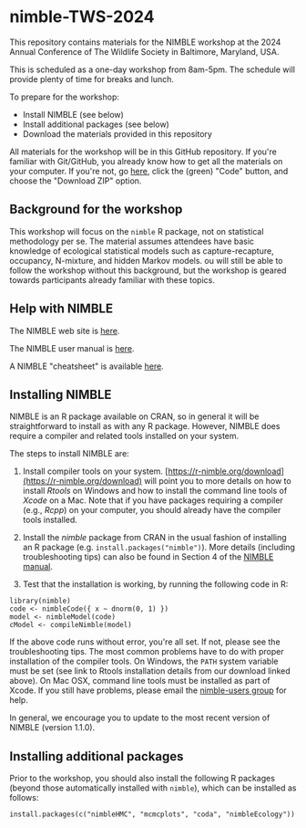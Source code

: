 # nimble-TWS-2024

This repository contains materials for the NIMBLE workshop at the 2024 Annual Conference of The Wildlife Society in Baltimore, Maryland, USA.

This is scheduled as a one-day workshop from 8am-5pm. The schedule will provide plenty of time for breaks and lunch.

To prepare for the workshop:

 - Install NIMBLE (see below)
 - Install additional packages (see below)
 - Download the materials provided in this repository

All materials for the workshop will be in this GitHub repository. If you're familiar with Git/GitHub, you already know how to get all the materials on your computer. If you're not, go [here](https://github.com/nimble-training/nimble-TWS-2024), click the (green) "Code" button, and choose the "Download ZIP" option.

## Background for the workshop

This workshop will focus on the `nimble` R package, not on statistical methodology per se.  The material assumes attendees have basic knowledge of ecological statistical models such as capture-recapture, occupancy, N-mixture, and hidden Markov models. ou will still be able to follow the workshop without this background, but the workshop is geared towards participants already familiar with these topics.

## Help with NIMBLE

The NIMBLE web site is [here](https://r-nimble.org).

The NIMBLE user manual is [here](https://r-nimble.org/html_manual/cha-welcome-nimble.html).

A NIMBLE "cheatsheet" is available [here](https://r-nimble.org/documentation).

## Installing NIMBLE

NIMBLE is an R package available on CRAN, so in general it will be straightforward to install as with any R package. However, NIMBLE does require a compiler and related tools installed on your system.

The steps to install NIMBLE are:

1. Install compiler tools on your system. [https://r-nimble.org/download](https://r-nimble.org/download) will point you to more details on how to install *Rtools* on Windows and how to install the command line tools of *Xcode* on a Mac. Note that if you have packages requiring a compiler (e.g., *Rcpp*) on your computer, you should already have the compiler tools installed.

2. Install the *nimble* package from CRAN in the usual fashion of installing an R package (e.g. `install.packages("nimble")`). More details (including troubleshooting tips) can also be found in Section 4 of the [NIMBLE manual](https://r-nimble.org/html_manual/cha-installing-nimble.html).

3) Test that the installation is working, by running the following code in R:

```
library(nimble)
code <- nimbleCode({ x ~ dnorm(0, 1) })
model <- nimbleModel(code)
cModel <- compileNimble(model)
```

If the above code runs without error, you're all set. If not, please see the troubleshooting tips.  The most common problems have to do with proper installation of the compiler tools.  On Windows, the `PATH` system variable must be set (see link to Rtools installation details from our download linked above).  On Mac OSX, command line tools must be installed as part of Xcode.  If you still have problems, please email the [nimble-users group](https://r-nimble.org/more/issues-and-groups) for help.

In general, we encourage you to update to the most recent version of NIMBLE (version 1.1.0).

## Installing additional packages

Prior to the workshop, you should also install the following R packages (beyond those automatically installed with `nimble`), which can be installed as follows:

```
install.packages(c("nimbleHMC", "mcmcplots", "coda", "nimbleEcology"))
```

